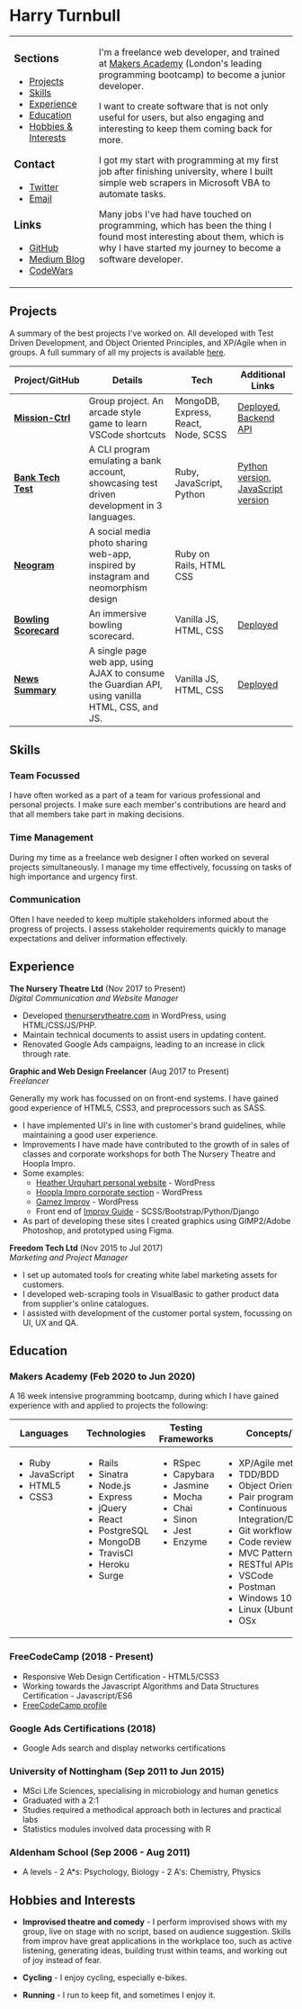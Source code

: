 # Harry Turnbull

<style type="text/css">
  .nav {

  }
  .statement {
    border-color: #00000000;
    text-align: left;
    vertical-align: top
  }
</style>
<table>
  <tbody>
    <tr>
      <td style="
        border-color: #00000000;
        text-align: left;
        vertical-align: top;
        width: 30%
      ">
        <h3>Sections</h3>
        <ul>
          <li><a href="#projects">Projects</a></li>
          <li><a href="#skills">Skills</a></li>
          <li><a href="#experience">Experience</a></li>
          <li><a href="#education">Education</a></li>
          <li><a href="#hobbies-and-interests">Hobbies & Interests</a></li>
        </ul>
        <h3>Contact</h3>
        <ul>
          <li><a href="https://twitter.com/hturnbull">Twitter</a></li>
          <li><a href="mailto:hturnbull@live.co.uk">Email</a></li>
        </ul>
        <h3>Links</h3>
        <ul>
          <li><a href="https://github.com/hturnbull93">GitHub</a></li>
          <li><a href="https://medium.com/@hturnbull93">Medium Blog</a></li>
          <li><a href="https://www.codewars.com/users/hturnbull93">CodeWars</a></li>
        </ul>
      </td>
      <td style="
        border-color: #00000000;
        text-align: left;
        vertical-align: top
      ">
        <p>
          I'm a freelance web developer, and trained at <a href="https://makers.tech/">Makers Academy</a> (London's leading programming bootcamp) to become a junior developer.
        </p>
        <p>
          I want to create software that is not only useful for users, but also engaging and interesting to keep them coming back for more.
        </p>
        <p>
          I got my start with programming at my first job after finishing university, where I built simple web scrapers in Microsoft VBA to automate tasks.
        </p>
        <p>
          Many jobs I've had have touched on programming, which has been the thing I found most interesting about them, which is why I have started my journey to become a software developer.
        </p>
      </td>
    </tr>
  </tbody>
</table>



<!-- 

I'm a freelance web developer, and trained at [Makers Academy](https://makers.tech/) (London's leading programming bootcamp) to become a junior developer.

I want to create software that is not only useful for users, but also engaging and interesting to keep them coming back for more.

I got my start with programming at my first job after finishing university, where I built simple web scrapers in Microsoft VBA to automate tasks.

Many jobs I've had have touched on programming, which has been the thing I found most interesting about them, which is why I have started my journey to become a software developer.

 -->

<!-- 
<div id="sideMenu" align="center">

[Projects] | [Skills] | [Experience] | [Education] | [Hobbies & Interests] | [GitHub] | [Medium Blog] | [CodeWars]

</div>
-->

## Projects

A summary of the best projects I've worked on. All developed with Test Driven Development, and Object Oriented Principles, and XP/Agile when in groups. A full summary of all my projects is available [here](projects.md).

| Project/GitHub          | Details                                                                                         | Tech                                | Additional Links                                                                                                         |
| ----------------------- | ----------------------------------------------------------------------------------------------- | ----------------------------------- | ------------------------------------------------------------------------------------------------------------------------ |
| **[Mission-Ctrl]**      | Group project. An arcade style game to learn VSCode shortcuts                                   | MongoDB, Express, React, Node, SCSS | [Deployed](http://mission-ctrl.surge.sh/), [Backend API](https://github.com/hturnbull93/mission-ctrl-api-node)           |
| **[Bank Tech Test]**    | A CLI program emulating a bank account, showcasing test driven development in 3 languages.      | Ruby, JavaScript, Python            | [Python version](https://github.com/hturnbull93/bank-py), [JavaScript version](https://github.com/hturnbull93/bank-node) |
| **[Neogram]**           | A social media photo sharing web-app, inspired by instagram and neomorphism design              | Ruby on Rails, HTML CSS             |                                                                                                                          |
| **[Bowling Scorecard]** | An immersive bowling scorecard.                                                                 | Vanilla JS, HTML, CSS               | [Deployed](http://immersive-bowling-scorecard.surge.sh/)                                                                 |
| **[News Summary]**      | A single page web app, using AJAX to consume the Guardian API, using vanilla HTML, CSS, and JS. | Vanilla JS, HTML, CSS               | [Deployed](http://guardian-summariser.surge.sh/)                                                                         |

## Skills

<!--
Ideas:
- Quick Study
- Adaptable
- Creative
- Inquisitive
- Attention to detail/analytical
- Enthusiastic
- Team-player
- Committed
- Communication (written & verbal)
- Thrives under pressure

Illustrate the skills using stories/examples.
-->

### Team Focussed

I have often worked as a part of a team for various professional and personal projects. I make sure each member's contributions are heard and that all members take part in making decisions.

### Time Management

During my time as a freelance web designer I often worked on several projects simultaneously. I manage my time effectively, focussing on tasks of high importance and urgency first.

### Communication

Often I have needed to keep multiple stakeholders informed about the progress of projects. I assess stakeholder requirements quickly to manage expectations and deliver information effectively.

<!--

### 2-4 skills

Descriptive paragraph of how capable you are at this skill and, if relevant, how it has developed.

- I achieved A during my work at B (job, or otherwise)
- I contributed to the growth of X while doing Y (job, or otherwise)
- I built this, made this, broke this, fixed this, etc.
- A link to some on-line evidence (blogs, videos, articles, etc.)

- -->

## Experience

**The Nursery Theatre Ltd** (Nov 2017 to Present)  
_Digital Communication and Website Manager_

- Developed [thenurserytheatre.com](https://thenurserytheatre.com) in WordPress, using HTML/CSS/JS/PHP.
- Maintain technical documents to assist users in updating content.
- Renovated Google Ads campaigns, leading to an increase in click through rate.

**Graphic and Web Design Freelancer** (Aug 2017 to Present)  
_Freelancer_

Generally my work has focussed on on front-end systems. I have gained good experience of HTML5, CSS3, and preprocessors such as SASS.

- I have implemented UI's in line with customer's brand guidelines, while maintaining a good user experience.
- Improvements I have made have contributed to the growth of in sales of classes and corporate workshops for both The Nursery Theatre and Hoopla Impro.
- Some examples:
  - [Heather Urquhart personal website](https://heatherurquhart.com) - WordPress
  - [Hoopla Impro corporate section](https://www.hooplaimpro.com/improv-corporate-training.html) - WordPress
  - [Gamez Improv](https://gamezimprov.com/) - WordPress
  - Front end of [Improv Guide](https://improv.guide/) - SCSS/Bootstrap/Python/Django
- As part of developing these sites I created graphics using GIMP2/Adobe Photoshop, and prototyped using Figma.

**Freedom Tech Ltd** (Nov 2015 to Jul 2017)  
_Marketing and Project Manager_

- I set up automated tools for creating white label marketing assets for customers.
- I developed web-scraping tools in VisualBasic to gather product data from supplier's online catalogues.
- I assisted with development of the customer portal system, focussing on UI, UX and QA.

## Education

### Makers Academy (Feb 2020 to Jun 2020)

A 16 week intensive programming bootcamp, during which I have gained experience with and applied to projects the following:

<table>
  <thead>
    <tr>
      <th>Languages</th>
      <th>Technologies</th>
      <th>Testing Frameworks</th>
      <th>Concepts/Tools</th>
    </tr>
  </thead>
  <tbody>
    <tr>
      <td style="vertical-align: top">
        <ul>
          <li>Ruby</li>
          <li>JavaScript</li>
          <li>HTML5</li>
          <li>CSS3</li>
      </td>
      <td style="vertical-align: top">
        <ul>
          <li>Rails</li>
          <li>Sinatra</li>
          <li>Node.js</li>
          <li>Express</li>
          <li>jQuery</li>
          <li>React</li>
          <li>PostgreSQL</li>
          <li>MongoDB</li>
          <li>TravisCI</li>
          <li>Heroku</li>
          <li>Surge</li>
      </td>
      <td style="vertical-align: top">
        <ul>
          <li>RSpec</li>
          <li>Capybara</li>
          <li>Jasmine</li>
          <li>Mocha</li>
          <li>Chai</li>
          <li>Sinon</li>
          <li>Jest</li>
          <li>Enzyme</li>
      </td>
      <td style="vertical-align: top">
        <ul>
          <li>XP/Agile methodology</li>
          <li>TDD/BDD</li>
          <li>Object Oriented Design</li>
          <li>Pair programming</li>
          <li>Continuous Integration/Deployment</li>
          <li>Git workflow</li>
          <li>Code review</li>
          <li>MVC Pattern</li>
          <li>RESTful APIs</li>
          <li>VSCode</li>
          <li>Postman</li>
          <li>Windows 10</li>
          <li>Linux (Ubuntu)</li>
          <li>OSx</li>
      </td>
    </tr>
  </tbody>
</table>

### FreeCodeCamp (2018 - Present)

- Responsive Web Design Certification - HTML5/CSS3
- Working towards the Javascript Algorithms and Data Structures Certification - Javascript/ES6
- [FreeCodeCamp profile](https://www.freecodecamp.org/hturnbull)

### Google Ads Certifications (2018)

- Google Ads search and display networks certifications

### University of Nottingham (Sep 2011 to Jun 2015)

- MSci Life Sciences, specialising in microbiology and human genetics
- Graduated with a 2:1
- Studies required a methodical approach both in lectures and practical labs
- Statistics modules involved data processing with R

### Aldenham School (Sep 2006 - Aug 2011)

- A levels - 2 A\*s: Psychology, Biology - 2 A's: Chemistry, Physics

## Hobbies and Interests

- **Improvised theatre and comedy** - I perform improvised shows with my group, live on stage with no script, based on audience suggestion. Skills from improv have great applications in the workplace too, such as active listening, generating ideas, building trust within teams, and working out of joy instead of fear.

- **Cycling** - I enjoy cycling, especially e-bikes.

- **Running** - I run to keep fit, and sometimes I enjoy it.

<!-- Menu internal Links -->

[projects]: #projects
[skills]: #skills
[education]: #education
[experience]: #experience
[hobbies & interests]: #hobbies-and-interests
[twitter]: https://twitter.com/hturnbull
[github]: https://github.com/hturnbull93
[medium blog]: https://medium.com/@hturnbull93
[codewars]: https://www.codewars.com/users/hturnbull93

<!-- Project Links -->

[mission-ctrl]: https://github.com/tommyrharper/mission-ctrl
[bank tech test]: https://github.com/hturnbull93/bank
[neogram]: https://github.com/hturnbull93/instagram-challenge
[bowling scorecard]: https://github.com/hturnbull93/bowling-challenge
[news summary]: https://github.com/hturnbull93/news-summary-challenge

<!--

TODO:

Add expanded tech to projects?

Add contact details, twitter, LinkedIn, Email,

flesh out tech stack experience, examples:

Examples of things to add:

<p align="center">
<a href="https://twitter.com/fake_roogle">
<img src="http://goinkscape.com/wp-content/uploads/2015/07/twitter-logo-final.png" alt="twitter" hspace="50" height="42" width="42"></a>
<a href="https://medium.com/@defc0nONE">
<img src="http://www.webmasto.com/wp-content/uploads/2017/08/Medium-App-Icon-2017.png" alt="medium" hspace="50" height="42" width="42"></a>

<a href="https://www.linkedin.com/in/christopher-ly-83121619/">
<img src="https://www.iconfinder.com/data/icons/free-social-icons/67/linkedin_circle_color-512.png" alt="linkedin" hspace="50" height="42" width="42"></a></p>

<div align="center">

</div>

-->


